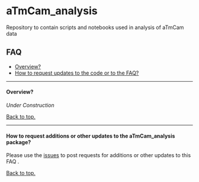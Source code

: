 # aTmCam_analysis
Repository to contain scripts and notebooks used in analysis of aTmCam data

## FAQ

* [Overview?](#overview)
* [How to request updates to the code or to the FAQ?](#requests)

----------------------------------------------------------------------
#### <a name="overview"></a>Overview?

_Under Construction_

[Back to top.](#top)

----------------------------------------------------------------------
#### <a name="requests"></a>How to request additions or other updates to the aTmCam_analysis package?

Please use the [issues](https://github.com/DouglasLeeTucker/aTmCam_analysis/issues) to post requests for additions 
or other updates to this FAQ .


[Back to top.](#top)
